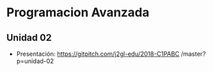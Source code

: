 # Programacion Avanzada

## Unidad 02

* Presentación: https://gitpitch.com/j2gl-edu/2018-C1PABC
/master?p=unidad-02